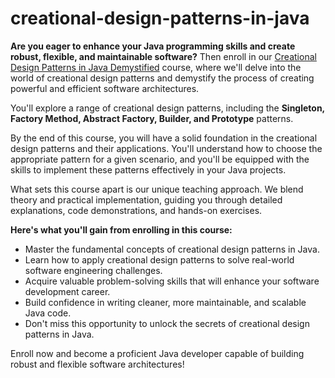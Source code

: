 # creational-design-patterns-in-java

**Are you eager to enhance your Java programming skills and create robust, flexible, and maintainable software?** Then enroll in our [Creational Design Patterns in Java Demystified]() course, where we'll delve into the world of creational design patterns and demystify the process of creating powerful and efficient software architectures.

You'll explore a range of creational design patterns, including the **Singleton, Factory Method, Abstract Factory, Builder, and Prototype** patterns.

By the end of this course, you will have a solid foundation in the creational design patterns and their applications. You'll understand how to choose the appropriate pattern for a given scenario, and you'll be equipped with the skills to implement these patterns effectively in your Java projects. 

What sets this course apart is our unique teaching approach. We blend theory and practical implementation, guiding you through detailed explanations, code demonstrations, and hands-on exercises. 

**Here's what you'll gain from enrolling in this course:**

- Master the fundamental concepts of creational design patterns in Java.
- Learn how to apply creational design patterns to solve real-world software engineering challenges.
- Acquire valuable problem-solving skills that will enhance your software development career.
- Build confidence in writing cleaner, more maintainable, and scalable Java code.
- Don't miss this opportunity to unlock the secrets of creational design patterns in Java. 

Enroll now and become a proficient Java developer capable of building robust and flexible software architectures!
